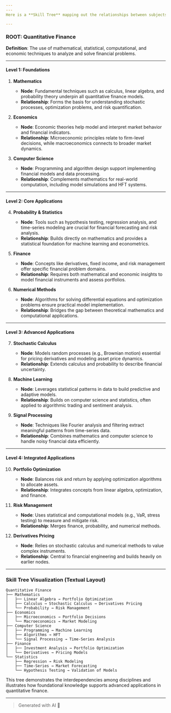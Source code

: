 ```yaml
---
---
Here is a **Skill Tree** mapping out the relationships between subjects, with each node summarizing the fundamental knowledge and connections. The subjects build progressively, with foundational knowledge supporting advanced applications.

---
```


### **ROOT: Quantitative Finance**
**Definition**: The use of mathematical, statistical, computational, and economic techniques to analyze and solve financial problems.

---

#### **Level 1: Foundations**
1. **Mathematics**
   - **Node**: Fundamental techniques such as calculus, linear algebra, and probability theory underpin all quantitative finance models.
   - **Relationship**: Forms the basis for understanding stochastic processes, optimization problems, and risk quantification.

2. **Economics**
   - **Node**: Economic theories help model and interpret market behavior and financial indicators.
   - **Relationship**: Microeconomic principles relate to firm-level decisions, while macroeconomics connects to broader market dynamics.

3. **Computer Science**
   - **Node**: Programming and algorithm design support implementing financial models and data processing.
   - **Relationship**: Complements mathematics for real-world computation, including model simulations and HFT systems.

---

#### **Level 2: Core Applications**
4. **Probability & Statistics**
   - **Node**: Tools such as hypothesis testing, regression analysis, and time-series modeling are crucial for financial forecasting and risk analysis.
   - **Relationship**: Builds directly on mathematics and provides a statistical foundation for machine learning and econometrics.

5. **Finance**
   - **Node**: Concepts like derivatives, fixed income, and risk management offer specific financial problem domains.
   - **Relationship**: Requires both mathematical and economic insights to model financial instruments and assess portfolios.

6. **Numerical Methods**
   - **Node**: Algorithms for solving differential equations and optimization problems ensure practical model implementation.
   - **Relationship**: Bridges the gap between theoretical mathematics and computational applications.

---

#### **Level 3: Advanced Applications**
7. **Stochastic Calculus**
   - **Node**: Models random processes (e.g., Brownian motion) essential for pricing derivatives and modeling asset price dynamics.
   - **Relationship**: Extends calculus and probability to describe financial uncertainty.

8. **Machine Learning**
   - **Node**: Leverages statistical patterns in data to build predictive and adaptive models.
   - **Relationship**: Builds on computer science and statistics, often applied to algorithmic trading and sentiment analysis.

9. **Signal Processing**
   - **Node**: Techniques like Fourier analysis and filtering extract meaningful patterns from time-series data.
   - **Relationship**: Combines mathematics and computer science to handle noisy financial data efficiently.

---

#### **Level 4: Integrated Applications**
10. **Portfolio Optimization**
    - **Node**: Balances risk and return by applying optimization algorithms to allocate assets.
    - **Relationship**: Integrates concepts from linear algebra, optimization, and finance.

11. **Risk Management**
    - **Node**: Uses statistical and computational models (e.g., VaR, stress testing) to measure and mitigate risk.
    - **Relationship**: Merges finance, probability, and numerical methods.

12. **Derivatives Pricing**
    - **Node**: Relies on stochastic calculus and numerical methods to value complex instruments.
    - **Relationship**: Central to financial engineering and builds heavily on earlier nodes.

---

### **Skill Tree Visualization** (Textual Layout)

```
Quantitative Finance
├── Mathematics
│   ├── Linear Algebra → Portfolio Optimization
│   ├── Calculus → Stochastic Calculus → Derivatives Pricing
│   └── Probability → Risk Management
├── Economics
│   ├── Microeconomics → Portfolio Decisions
│   └── Macroeconomics → Market Modeling
├── Computer Science
│   ├── Programming → Machine Learning
│   ├── Algorithms → HFT
│   └── Signal Processing → Time-Series Analysis
├── Finance
│   ├── Investment Analysis → Portfolio Optimization
│   └── Derivatives → Pricing Models
└── Statistics
    ├── Regression → Risk Modeling
    ├── Time-Series → Market Forecasting
    └── Hypothesis Testing → Validation of Models
```

This tree demonstrates the interdependencies among disciplines and illustrates how foundational knowledge supports advanced applications in quantitative finance.

---

> Generated with AI 🤖
